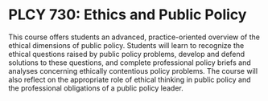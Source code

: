 # PLCY 730: Ethics and Public Policy

This course offers students an advanced, practice-oriented overview of the ethical dimensions of public policy. Students will learn to recognize the ethical questions raised by public policy problems, develop and defend solutions to these questions, and complete professional policy briefs and analyses concerning ethically contentious policy problems. The course will also reflect on the appropriate role of ethical thinking in public policy and the professional obligations of a public policy leader.